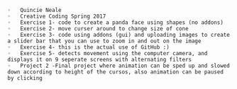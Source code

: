	◦	Quincie Neale
	◦	Creative Coding Spring 2017
	◦	Exercise 1- code to create a panda face using shapes (no addons)
	◦	Exercise 2- move curser around to change size of cone
	◦	Exercise 3- code using addons (gui) and uploading images to create a slider bar that you can use to zoom in and out on the image
	◦	Exercise 4- this is the actual use of GitHub :)
	◦	Exercise 5- detects movement using the computer camera, and displays it on 9 seperate screens with alternating filters
	◦	Project 2 -Final project where animation can be sped up and slowed down according to height of the cursos, also animation can be paused by clicking
